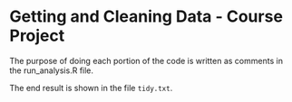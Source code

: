 # Getting and Cleaning Data - Course Project

The purpose of doing each portion of the code is written as comments in the run_analysis.R file.

The end result is shown in the file `tidy.txt`.
